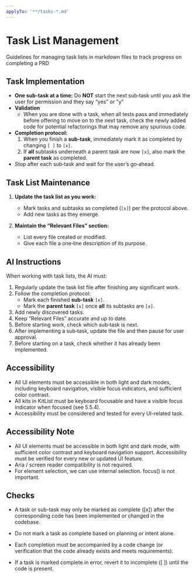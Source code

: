 ```yaml
---
applyTo: '**/tasks-*.md'
---
```

# Task List Management

Guidelines for managing task lists in markdown files to track progress on completing a PRD

## Task Implementation
- **One sub-task at a time:** Do **NOT** start the next sub‑task until you ask the user for permission and they say “yes” or "y"
- **Validation**
   - When you are done with a task, when all tests pass and immediately before offering to move on to the next task, check the newly added code for potential refactorings that may remove any spurious code.
- **Completion protocol:**
  1. When you finish a **sub‑task**, immediately mark it as completed by changing `[ ]` to `[x]`.
  2. If **all** subtasks underneath a parent task are now `[x]`, also mark the **parent task** as completed.
- Stop after each sub‑task and wait for the user’s go‑ahead.

## Task List Maintenance

1. **Update the task list as you work:**
   - Mark tasks and subtasks as completed (`[x]`) per the protocol above.
   - Add new tasks as they emerge.

2. **Maintain the “Relevant Files” section:**
   - List every file created or modified.
   - Give each file a one‑line description of its purpose.

## AI Instructions

When working with task lists, the AI must:

1. Regularly update the task list file after finishing any significant work.
2. Follow the completion protocol:
   - Mark each finished **sub‑task** `[x]`.
   - Mark the **parent task** `[x]` once **all** its subtasks are `[x]`.
3. Add newly discovered tasks.
4. Keep “Relevant Files” accurate and up to date.
5. Before starting work, check which sub‑task is next.
6. After implementing a sub‑task, update the file and then pause for user approval.
7. Before starting on a task, check whether it has already been implemented.

## Accessibility

- All UI elements must be accessible in both light and dark modes, including keyboard navigation, visible focus indicators, and sufficient color contrast.
- All kits in KitList must be keyboard focusable and have a visible focus indicator when focused (see 5.5.4).
- Accessibility must be considered and tested for every UI-related task.

## Accessibility Note

- All UI elements must be accessible in both light and dark mode, with sufficient color contrast and keyboard navigation support. Accessibility must be verified for every new or updated UI feature.
- Aria / screen reader compatibility is not required.
- For element selection, we can use internal selection. focus() is not important.

## Checks

- A task or sub-task may only be marked as complete ([x]) after the corresponding code has been implemented or changed in the codebase.

- Do not mark a task as complete based on planning or intent alone.
- Each completion must be accompanied by a code change (or verification that the code already exists and meets requirements).
- If a task is marked complete in error, revert it to incomplete ([ ]) until the code is present.
